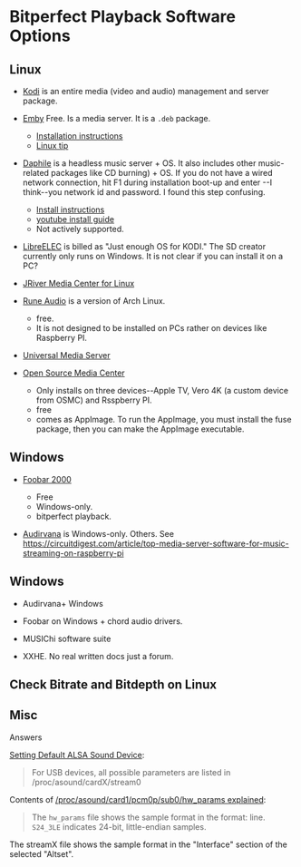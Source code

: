 # Bitperfect Playback Software Options

## Linux

- [Kodi](https://kodi.tv) is an entire media (video and audio) management and server package. 

- [Emby](https://emby.media/linux-server.html) Free. Is a media server. It is a `.deb` package.
  - [Installation instructions](https://emby.media/support/articles/Installation.html)
  - [Linux tip](https://emby.media/support/articles/Linux.html)

- [Daphile](https://daphile.com/) is a headless music server + OS. It also includes other music-related packages 
  like CD burning) + OS. If you do not have a wired network connection, hit F1 during installation boot-up and enter 
  --I think--you network id and password. I found this step confusing. 
  - [Install instructions](https://daphile.com/download/DaphileInstallation.pdf) 
  - [youtube install guide](https://www.youtube.com/watch?v=iydBilo5UXI)
  - Not actively supported.

- [LibreELEC](https://libreelec.tv/) is billed as "Just enough OS for KODI." The SD creator currently only runs on Windows. 
   It is not clear if you can install it on a PC?

- [JRiver Media Center for Linux](https://yabb.jriver.com/interact/index.php/topic,134152.0.html?PHPSESSID=rhveois6o75ro6639ebqvlmp81)

- [Rune Audio](https://www.runeaudio.com/) is a version of Arch Linux.
   - free.
   - It is not designed to be installed on PCs rather on devices like Raspberry PI.

- [Universal Media Server](https://www.universalmediaserver.com/download/)

- [Open Source Media Center](https://osmc.tv)
  - Only installs on three devices--Apple TV, Vero 4K (a custom device from OSMC) and Rsspberry PI.
  - free
  - comes as AppImage. To run the AppImage, you must install the fuse package, then you can make the AppImage 
    executable.

## Windows

- [Foobar 2000](https:///www.foobar2000.org)
  - Free
  - Windows-only.
  - bitperfect playback.

- [Audirvana](https://audirvana.com/) is Windows-only.
Others. See <https://circuitdigest.com/article/top-media-server-software-for-music-streaming-on-raspberry-pi>

## Windows

- Audirvana+ Windows

- Foobar on Windows + chord audio drivers.

- MUSIChi software suite

- XXHE. No real written docs just a forum.

## Check Bitrate and Bitdepth on Linux

## Misc

Answers

[Setting Default ALSA Sound Device](https://www.alsa-project.org/wiki/Setting_the_default_device): 

> For USB devices, all possible parameters are listed in /proc/asound/cardX/stream0

Contents of [/proc/asound/card1/pcm0p/sub0/hw_params explained](https://askubuntu.com/questions/1213559/how-can-i-see-the-current-bit-depth-of-the-playing-audio-stream):

> The `hw_params` file shows the sample format in the format: line.
  `S24_3LE` indicates 24-bit, little-endian samples.

  The streamX file shows the sample format in the "Interface" section of the selected "Altset".
